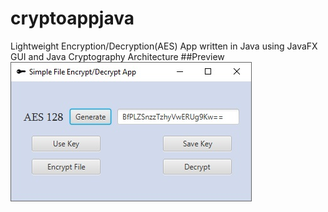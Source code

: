 # cryptoappjava
Lightweight Encryption/Decryption(AES) App written in Java using JavaFX GUI and Java Cryptography Architecture
##Preview
![alt text](https://raw.githubusercontent.com/ddci/cryptoappjava/master/img/preview.jpg "Preview")

